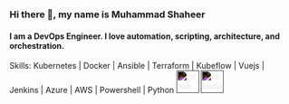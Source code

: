 ### Hi there 👋, my name is Muhammad Shaheer
#### I am a DevOps Engineer. I love automation, scripting, architecture, and orchestration.

Skills: Kubernetes | Docker | Ansible | Terraform | Kubeflow | Vuejs | Jenkins | Azure | AWS | Powershell | Python
<a href="https://github.com/https://github.com/Shaheer4636"><img src="https://cdn.jsdelivr.net/npm/simple-icons@3.0.1/icons/github.svg" alt="github" height="40" style="filter: invert(100%);"></a>
<a href="https://www.linkedin.com/in/https://www.linkedin.com/in/muhammadshaheersiraj//"><img src="https://cdn.jsdelivr.net/npm/simple-icons@3.0.1/icons/linkedin.svg" alt="linkedin" height="40" style="filter: invert(100%);"></a>



